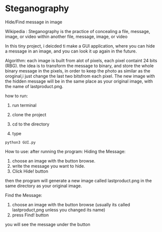 # Steganography
Hide/Find message in image 

Wikipedia : Steganography is the practice of concealing a file, message, image, or video within another file, message, image, or video

In this tiny project, i deicded ti make a GUI application, where you can hide a message in an image, and you can look it up again in the future.

Algorithm:
each image is built from alot of pixels, each pixel containt 24 bits (RBG).
the idea is to transform the message to binary, and store the whole binary message in the pixels, in order to keep the photo as similar as the oroginal,i just change the last two bitsfrom each pixel.
The new image with the hidden message will be in the same place as your original image, with the name of lastproduct.png.

how to run:
1. run terminal

2. clone the project

3. cd to the directory

4. type 
```
python3 GUI.py
```

How to use:
after running the program:
Hiding the Message:

1. choose an image with the button browse.
2. write the message you want to hide.
3. Click Hide! button

then the program will generate a new image called lastproduct.png in the same directory as your original image.

Find the Message:
1. choose an image with the button browse (usually its called lastproduct,png unless you changed its name)
2. press Find! button

you will see the message under the button
